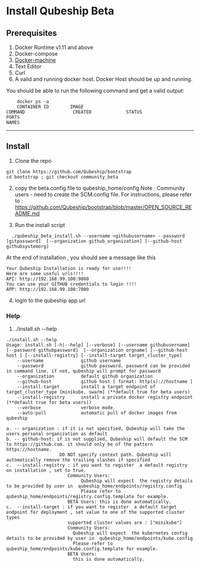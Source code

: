# Install Qubeship Beta

## Prerequisites
1. Docker Runtime v1.11 and above
2. Docker-compose
3. [Docker-machine](https://github.com/docker/machine/releases)
3. Text Editor
4. Curl 
5. A valid and running docker host.  Docker Host should be up and running.

You should be able to run the following command and get a valid output:
```
    docker ps -a 
    CONTAINER ID        IMAGE                                                             COMMAND                  CREATED             STATUS                  PORTS                                                                      NAMES
```
----
## Install

1. Clone the repo
```
git clone https://github.com/Qubeship/bootstrap
cd bootstrap ; git checkout community_beta 
```


2. copy the beta.config file to qubeship_home/config
   Note : Community users - need to create the SCM.config file. For instructions, please refer to : https://github.com/Qubeship/bootstrap/blob/master/OPEN_SOURCE_README.md

3.  Run the install script
```
  ./qubeship_beta_install.sh --username <githubusername> --password [gitpassword]  [--organization github_organization] [--github-host githubsystemorg]
```

At the end of installation , you should see a message like this
```
Your Qubeship Installation is ready for use!!!!
Here are some useful urls!!!!
API: http://192.168.99.100:9080
You can use your GITHUB credentials to login !!!!
APP: http://192.168.99.100:7000
```

4. login to the qubeship app url


### Help

1. ./install.sh --help
```
./install.sh --help
Usage: install.sh [-h|--help] [--verbose] [--username githubusername] [--password githubpassword]  [--organization orgname] [--github-host host ] [--install-registry] [--install-target target_cluster_type]
    --username              github username
    --password              github password. password can be provided in command line. if not, qubeship will prompt for password
    --organization          default github organization
    --github-host           github host [ format: http(s)://hostname ]
    --install-target        install a target endpoint of target_cluster_type [minikube, swarm] (**default true for beta users)
    --install-registry      install a private docker registry endpoint (**default true for beta users))
    --verbose               verbose mode.
    --auto-pull             automatic pull of docker images from qubeship

a. -- organization : if it is not specified, Qubeship will take the users personal organization as default
b. -- github-host: if is not supplied, Qubeship will default the SCM to https://github.com. it should only be of the pattern https://hostname.
                    DO NOT specify context path. Qubeship will automatically remove the trailing slashes if specified
c.  --install-registry : if you want to register  a default registry on installation , set to true.
                       Community Users:
                            Qubeship will expect  the registry details to be provided by user in  qubeship_home/endpoints/registry.config
                            Please refer to qubeship_home/endpoints/registry.config.template for example.
                       BETA Users: this is done automatically.
c.  --install-target : if you want to register  a default target endpoint for deployment , set value to one of the supported cluster types
                       supported cluster values are : ["minikube"]
                       Community Users:
                         Qubeship will expect  the kubernetes config details to be provided by user in  qubeship_home/endpoints/kube.config
                         Please refer to qubeship_home/endpoints/kube.config.template for example.
                       BETA Users:
                         this is done automatically.
```

